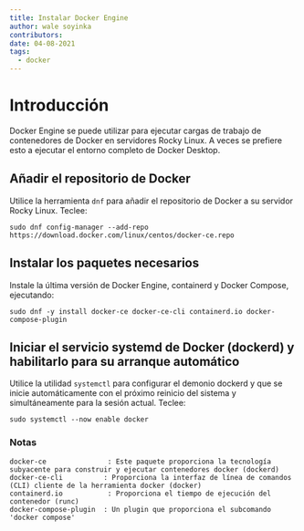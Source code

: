 ```yaml
---
title: Instalar Docker Engine
author: wale soyinka
contributors:
date: 04-08-2021
tags:
  - docker
---
```


# Introducción

Docker Engine se puede utilizar para ejecutar cargas de trabajo de contenedores de Docker en servidores Rocky Linux. A veces se prefiere esto a ejecutar el entorno completo de Docker Desktop.

## Añadir el repositorio de Docker

Utilice la herramienta `dnf` para añadir el repositorio de Docker a su servidor Rocky Linux. Teclee:

```
sudo dnf config-manager --add-repo https://download.docker.com/linux/centos/docker-ce.repo
```

## Instalar los paquetes necesarios

Instale la última versión de Docker Engine, containerd y Docker Compose, ejecutando:

```
sudo dnf -y install docker-ce docker-ce-cli containerd.io docker-compose-plugin
```

## Iniciar el servicio systemd de Docker (dockerd) y habilitarlo para su arranque automático

Utilice la utilidad `systemctl` para configurar el demonio dockerd y que se inicie automáticamente con el próximo reinicio del sistema y simultáneamente para la sesión actual. Teclee:

```
sudo systemctl --now enable docker
```


### Notas

```
docker-ce               : Este paquete proporciona la tecnología subyacente para construir y ejecutar contenedores docker (dockerd) 
docker-ce-cli          : Proporciona la interfaz de línea de comandos (CLI) cliente de la herramienta docker (docker)
containerd.io           : Proporciona el tiempo de ejecución del contenedor (runc)
docker-compose-plugin  : Un plugin que proporciona el subcomando 'docker compose' 

```



